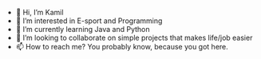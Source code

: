 - 👋 Hi, I’m Kamil
- 👀 I’m interested in E-sport and Programming
- 🌱 I’m currently learning Java and Python
- 💞️ I’m looking to collaborate on simple projects that makes life/job easier
- 📫 How to reach me? You probably know, because you got here.
